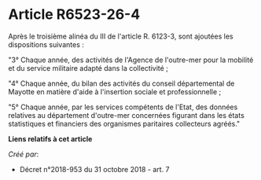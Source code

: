 # Article R6523-26-4

Après le troisième alinéa du III de l'article R. 6123-3, sont ajoutées les dispositions suivantes :

"3° Chaque année, des activités de l'Agence de l'outre-mer pour la mobilité et du service militaire adapté dans la
collectivité ;

"4° Chaque année, du bilan des activités du conseil départemental de Mayotte en matière d'aide à l'insertion sociale et
professionnelle ;

"5° Chaque année, par les services compétents de l'Etat, des données relatives au département d'outre-mer concernées figurant
dans les états statistiques et financiers des organismes paritaires collecteurs agréés."

**Liens relatifs à cet article**

_Créé par_:

  - Décret n°2018-953 du 31 octobre 2018 - art. 7
